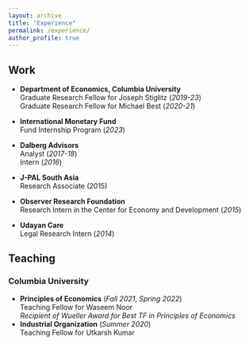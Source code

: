 ```yaml
---
layout: archive
title: "Experience"
permalink: /experience/
author_profile: true
---
```

## Work
* **Department of Economics, Columbia University** <br />
Graduate Research Fellow for Joseph Stiglitz (_2019-23_) <br />
Graduate Research Fellow for Michael Best (_2020-21_)

* **International Monetary Fund** <br />
Fund Internship Program (_2023_)
* **Dalberg Advisors** <br />
Analyst (_2017-18_) <br />
Intern (_2016_)
* **J-PAL South Asia** <br />
Research Associate (2015)
* **Observer Research Foundation** <br />
Research Intern in the Center for Economy and Development (_2015_)
* **Udayan Care** <br />
Legal Research Intern (_2014_)
## Teaching
### Columbia University
* **Principles of Economics** (_Fall 2021_, _Spring 2022_) <br />
Teaching Fellow for Waseem Noor <br />
_Recipient of Wueller Award for Best TF in Principles of Economics_
* **Industrial Organization** (_Summer 2020_) <br />
Teaching Fellow for Utkarsh Kumar